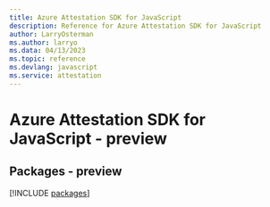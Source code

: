 ```yaml
---
title: Azure Attestation SDK for JavaScript
description: Reference for Azure Attestation SDK for JavaScript
author: LarryOsterman
ms.author: larryo
ms.data: 04/13/2023
ms.topic: reference
ms.devlang: javascript
ms.service: attestation
---
```

# Azure Attestation SDK for JavaScript - preview
## Packages - preview
[!INCLUDE [packages](attestation-index.md)]